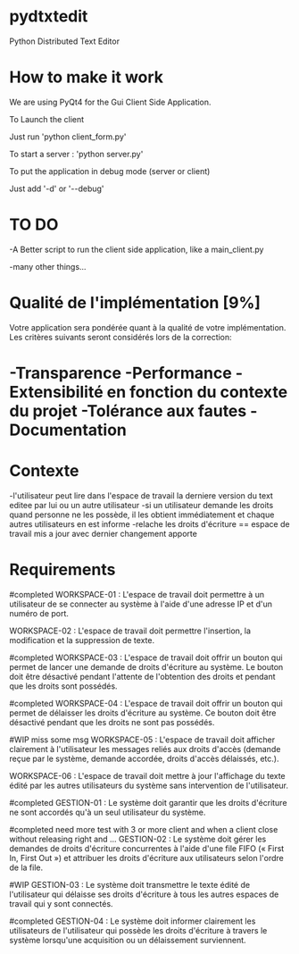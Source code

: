 pydtxtedit
==========
Python Distributed Text Editor

How to make it work
=====
We are using PyQt4 for the Gui Client Side Application.

To Launch the client

Just run 'python client_form.py'

To start a server : 'python server.py'

To put the application in debug mode (server or client)

Just add '-d' or '--debug'

TO DO
===
-A Better script to run the client side application, like a main_client.py

-many other things...


Qualité de l'implémentation [9%]
======================
Votre application sera pondérée quant à la qualité de votre implémentation. Les critères suivants seront considérés lors de la correction:

-Transparence
-Performance
-Extensibilité en fonction du contexte du projet
-Tolérance aux fautes
-Documentation
=======================

Contexte
===
-l'utilisateur peut lire dans l'espace de travail la derniere version du text editee par lui ou un autre utilisateur
-si un utilisateur demande les droits quand personne ne les possède, il les obtient immédiatement et chaque autres utilisateurs en est informe
-relache les droits d'écriture == espace de travail mis a jour avec dernier changement apporte

Requirements
===
#completed
WORKSPACE-01 : L'espace de travail doit permettre à un utilisateur de se connecter au système à l'aide 
d'une adresse IP et d'un numéro de port.

WORKSPACE-02 : L'espace de travail doit permettre l'insertion, la modification et la suppression de 
texte. 

#completed
WORKSPACE-03 : L'espace de travail doit offrir un bouton qui permet de lancer une demande de droits 
d'écriture au système. Le bouton doit être désactivé pendant l'attente de l'obtention des droits et 
pendant que les droits sont possédés.

#completed
WORKSPACE-04 : L'espace de travail doit offrir un bouton qui permet de délaisser les droits d'écriture au 
système. Ce bouton doit être désactivé pendant que les droits ne sont pas possédés.

#WIP miss some msg
WORKSPACE-05 : L'espace de travail doit afficher clairement à l'utilisateur les messages reliés aux droits 
d'accès (demande reçue par le système, demande accordée, droits d'accès délaissés, etc.).

WORKSPACE-06 : L'espace de travail doit mettre à jour l'affichage du texte édité par les autres 
utilisateurs du système sans intervention de l'utilisateur. 

#completed
GESTION-01 : Le système doit garantir que les droits d'écriture ne sont accordés qu'à un seul utilisateur 
du système.

#completed need more test with 3 or more client and when a client close without releasing right and ...
GESTION-02 : Le système doit gérer les demandes de droits d'écriture concurrentes à l'aide d'une file 
FIFO (« First In, First Out ») et attribuer les droits d'écriture aux utilisateurs selon l'ordre de la file.

#WIP
GESTION-03 : Le système doit transmettre le texte édité de l'utilisateur qui délaisse ses droits d'écriture 
à tous les autres espaces de travail qui y sont connectés.

#completed
GESTION-04 : Le système doit informer clairement les utilisateurs de l'utilisateur qui possède les droits 
d'écriture à travers le système lorsqu'une acquisition ou un délaissement surviennent.